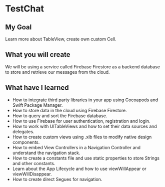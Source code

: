 # TestChat

## My Goal

Learn more about TableView, create own custom Cell.

## What you will create

We will be using a service called Firebase Firestore as a backend database to store and retrieve our messages from the cloud. 

## What have I learned

* How to integrate third party libraries in your app using Cocoapods and Swift Package Manager.
* How to store data in the cloud using Firebase Firestore.
* How to query and sort the Firebase database.
* How to use Firebase for user authentication, registration and login.
* How to work with UITableViews and how to set their data sources and delegates.
* How to create custom views using .xib files to modify native design components.
* How to embed View Controllers in a Navigation Controller and understand the navigation stack.
* How to create a constants file and use static properties to store Strings and other constants.
* Learn about the App Lifecycle and how to use viewWillAppear or viewWillDisappear.
* How to create direct Segues for navigation.
